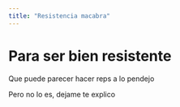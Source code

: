 ```yaml
---
title: "Resistencia macabra"
---
```



# Para ser bien resistente

Que puede parecer hacer reps a lo pendejo

Pero no lo es, dejame te explico
